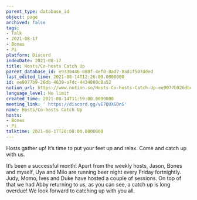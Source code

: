 ```yaml
---
parent_type: database_id
object: page
archived: false
tags:
- Talk
- 2021-08-17
- Bones
- Pi
platform: Discord
indexDate: 2021-08-17
title: Hosts/Co-hosts Catch Up
parent_database_id: e9339446-880f-4ef0-8ad7-8ad1f507dded
last_edited_time: 2021-08-14T12:26:00.0000000
id: ee9077b9-26db-4639-a7dc-4434880c8a52
notion_url: https://www.notion.so/Hosts-Co-hosts-Catch-Up-ee9077b926db4639a7dc4434880c8a52
language_level: No limit
created_time: 2021-08-14T11:59:00.0000000
meeting_link: ' https://discord.gg/vE7QUXGDnS'
name: Hosts/Co-hosts Catch Up
hosts:
- Bones
- Pi
talktime: 2021-08-17T20:00:00.0000000
---
```









Hosts gather up! It’s time to put your feet up and relax. Come and catch up with us.

It’s been a successful month! Apart from the weekly hosts, Jason, Bones and myself, Uya and Milo are running beer night every Friday fortnightly. Judy, Momo, Ives and Duke have hosted a couple of sessions. On top of that we had Abby returning to us, as you can see, a catch up is long overdue! We look forward to catching up with you all.

















